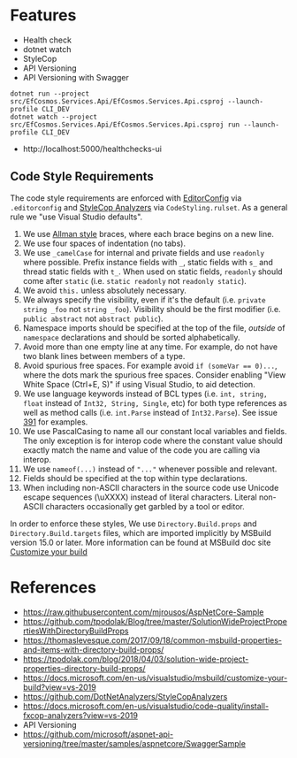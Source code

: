 # Features
- Health check
- dotnet watch
- StyleCop
- API Versioning
- API Versioning with Swagger

```
dotnet run --project src/EfCosmos.Services.Api/EfCosmos.Services.Api.csproj --launch-profile CLI_DEV
dotnet watch --project src/EfCosmos.Services.Api/EfCosmos.Services.Api.csproj run --launch-profile CLI_DEV
```

- http://localhost:5000/healthchecks-ui


Code Style Requirements
---

The code style requirements are enforced with
[EditorConfig](https://docs.microsoft.com/en-us/visualstudio/ide/create-portable-custom-editor-options)
via `.editorconfig` and
[StyleCop Analyzers](https://github.com/DotNetAnalyzers/StyleCopAnalyzers) via
`CodeStyling.rulset`. As a general rule we "use Visual Studio defaults".

1. We use [Allman style](http://en.wikipedia.org/wiki/Indent_style#Allman_style)
   braces, where each brace begins on a new line.
2. We use four spaces of indentation (no tabs).
3. We use `_camelCase` for internal and private fields and use `readonly` where
   possible. Prefix instance fields with `_`, static fields with `s_` and thread
   static fields with `t_`. When used on static fields, `readonly` should come
   after `static` (i.e. `static readonly` not `readonly static`).
4. We avoid `this.` unless absolutely necessary.
5. We always specify the visibility, even if it's the default (i.e. `private
   string _foo` not `string _foo`). Visibility should be the first modifier
   (i.e. `public abstract` not `abstract public`).
6. Namespace imports should be specified at the top of the file, *outside* of
   `namespace` declarations and should be sorted alphabetically.
7. Avoid more than one empty line at any time. For example, do not have two
   blank lines between members of a type.
8. Avoid spurious free spaces.
   For example avoid `if (someVar == 0)...`, where the dots mark the spurious free spaces.
   Consider enabling "View White Space (Ctrl+E, S)" if using Visual Studio, to aid detection.
9. We use language keywords instead of BCL types (i.e. `int, string, float`
   instead of `Int32, String, Single`, etc) for both type references as well as
   method calls (i.e. `int.Parse` instead of `Int32.Parse`). See issue
   [391](https://github.com/dotnet/corefx/issues/391) for examples.
10. We use PascalCasing to name all our constant local variables and fields. The
    only exception is for interop code where the constant value should exactly
    match the name and value of the code you are calling via interop.
11. We use ```nameof(...)``` instead of ```"..."``` whenever possible and
    relevant.
12. Fields should be specified at the top within type declarations.
13. When including non-ASCII characters in the source code use Unicode escape
    sequences (\uXXXX) instead of literal characters. Literal non-ASCII
    characters occasionally get garbled by a tool or editor.

In order to enforce these styles, We use `Directory.Build.props` and
`Directory.Build.targets` files, which are imported implicitly by MSBuild
version 15.0 or later. More information can be found at MSBuild doc site
[Customize your build](https://docs.microsoft.com/en-us/visualstudio/msbuild/customize-your-build)

# References
- https://raw.githubusercontent.com/mjrousos/AspNetCore-Sample
- https://github.com/tpodolak/Blog/tree/master/SolutionWideProjectPropertiesWithDirectoryBuildProps
- https://thomaslevesque.com/2017/09/18/common-msbuild-properties-and-items-with-directory-build-props/
- https://tpodolak.com/blog/2018/04/03/solution-wide-project-properties-directory-build-props/
- https://docs.microsoft.com/en-us/visualstudio/msbuild/customize-your-build?view=vs-2019
- https://github.com/DotNetAnalyzers/StyleCopAnalyzers
- https://docs.microsoft.com/en-us/visualstudio/code-quality/install-fxcop-analyzers?view=vs-2019
- API Versioning
- https://github.com/microsoft/aspnet-api-versioning/tree/master/samples/aspnetcore/SwaggerSample

